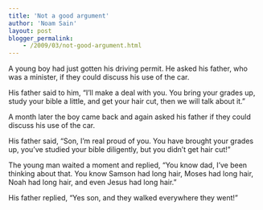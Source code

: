 ```yaml
---
title: 'Not a good argument'
author: 'Noam Sain'
layout: post
blogger_permalink:
    - /2009/03/not-good-argument.html
---
```


A young boy had just gotten his driving permit. He asked his father, who was a minister, if they could discuss his use of the car.

His father said to him, “I’ll make a deal with you. You bring your grades up, study your bible a little, and get your hair cut, then we will talk about it.”

A month later the boy came back and again asked his father if they could discuss his use of the car.

His father said, “Son, I’m real proud of you. You have brought your grades up, you’ve studied your bible diligently, but you didn’t get hair cut!”

The young man waited a moment and replied, “You know dad, I’ve been thinking about that. You know Samson had long hair, Moses had long hair, Noah had long hair, and even Jesus had long hair.”

His father replied, “Yes son, and they walked everywhere they went!”